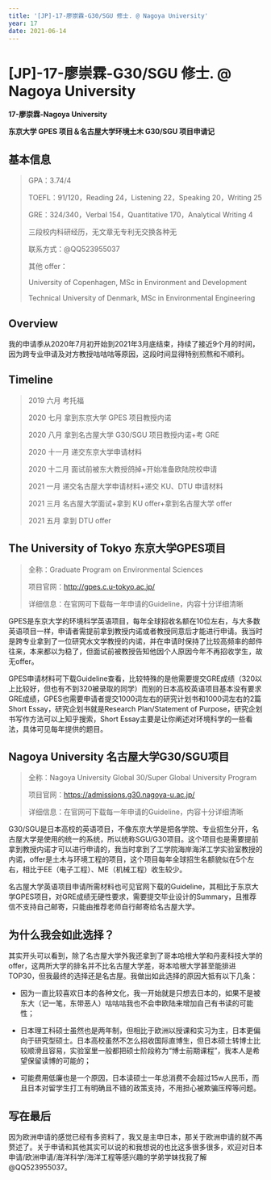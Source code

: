 ```yaml
---
title: '[JP]-17-廖崇霖-G30/SGU 修士. @ Nagoya University'
year: 17
date: 2021-06-14
---
```


# [JP]-17-廖崇霖-G30/SGU 修士. @ Nagoya University

**17-廖崇霖-Nagoya University**

**东京大学 GPES 项目＆名古屋大学环境土木 G30/SGU 项目申请记**

## 基本信息

> GPA：3.74/4
>
> TOEFL：91/120，Reading 24，Listening 22，Speaking 20，Writing 25
>
> GRE：324/340，Verbal 154，Quantitative 170，Analytical Writing 4
>
> 三段校内科研经历，无文章无专利无交换各种无
>
> 联系方式：@QQ523955037
>
> 其他 offer：
>
> University of Copenhagen, MSc in Environment and Development
>
> Technical University of Denmark, MSc in Environmental Engineering



## Overview

​	我的申请季从2020年7月初开始到2021年3月底结束，持续了接近9个月的时间，因为跨专业申请及对方教授咕咕咕等原因，这段时间显得特别煎熬和不顺利。



## Timeline

> 2019 六月 考托福
>
> 2020 七月 拿到东京大学 GPES 项目教授内诺
>
> 2020 八月 拿到名古屋大学 G30/SGU 项目教授内诺+考 GRE
>
> 2020 十一月 递交东京大学申请材料
>
> 2020 十二月 面试前被东大教授鸽掉+开始准备欧陆院校申请
>
> 2021 一月 递交名古屋大学申请材料+递交 KU、DTU 申请材料
>
> 2021 三月 名古屋大学面试+拿到 KU offer+拿到名古屋大学 offer
>
> 2021 五月 拿到 DTU offer



## The University of Tokyo 东京大学GPES项目

> 全称：Graduate Program on Environmental Sciences
>
> 项目官网：http://gpes.c.u-tokyo.ac.jp/
>
> 详细信息：在官网可下载每一年申请的Guideline，内容十分详细清晰

​	GPES是东京大学的环境科学英语项目，每年全球招收名额在10位左右，与大多数英语项目一样，申请者需提前拿到教授内诺或者教授同意后才能进行申请。我当时是跨专业拿到了一位研究水文学教授的内诺，并在申请时保持了比较高频率的邮件往来，本来都以为稳了，但面试前被教授告知他因个人原因今年不再招收学生，故无offer。

​	GPES申请材料可下载Guideline查看，比较特殊的是他需要提交GRE成绩（320以上比较好，但也有不到320被录取的同学）而别的日本高校英语项目基本没有要求GRE成绩，GPES也需要申请者提交1000词左右的研究计划书和1000词左右的2篇Short Essay，研究企划书就是Research Plan/Statement of Purpose，研究企划书写作方法可以上知乎搜索，Short Essay主要是让你阐述对环境科学的一些看法，具体可见每年提供的题目。



## Nagoya University 名古屋大学G30/SGU项目

> 全称：Nagoya University Global 30/Super Global University Program
>
> 项目官网：https://admissions.g30.nagoya-u.ac.jp/
>
> 详细信息：在官网可下载每一年申请的Guideline，内容十分详细清晰

​	G30/SGU是日本高校的英语项目，不像东京大学是把各学院、专业招生分开，名古屋大学是使用的统一的系统，所以统称SGU/G30项目。这个项目也是需要提前拿到教授内诺才可以进行申请的，我当时拿到了工学院海岸海洋工学实验室教授的内诺，offer是土木与环境工程的项目，这个项目每年全球招生名额貌似在5个左右，相比于EE（电子工程）、ME（机械工程）收生较少。

​	名古屋大学英语项目申请所需材料也可见官网下载的Guideline，其相比于东京大学GPES项目，对GRE成绩无硬性要求，需要提交毕业设计的Summary，且推荐信不支持自己邮寄，只能由推荐老师自行邮寄给名古屋大学。



## 为什么我会如此选择？

​	其实开头可以看到，除了名古屋大学外我还拿到了哥本哈根大学和丹麦科技大学的offer，这两所大学的排名并不比名古屋大学差，哥本哈根大学甚至能排进TOP30，但我最终的选择还是名古屋。我做出如此选择的原因大抵有以下几条：

- 因为一直比较喜欢日本的各种文化，我一开始就是只想去日本的，如果不是被东大（记一笔，东带恶人）咕咕咕我也不会申欧陆来增加自己有书读的可能性；

- 日本理工科硕士虽然也是两年制，但相比于欧洲以授课和实习为主，日本更偏向于研究型硕士。日本高校虽然不怎么招收国际直博生，但日本硕士转博士比较顺滑且容易，实验室里一般都把硕士阶段称为“博士前期课程”，我本人是希望保留读博的可能的；

- 可能费用低廉也是一个原因，日本读硕士一年总消费不会超过15w人民币，而且日本对留学生打工有明确且不错的政策支持，不用担心被欺骗压榨等问题。



## 写在最后

​	因为欧洲申请的感觉已经有多资料了，我又是主申日本，那关于欧洲申请的就不再赘述了。关于申请和其他其实可以说的和我想说的也比这多很多很多，欢迎对日本申请/欧洲申请/海洋科学/海洋工程等感兴趣的学弟学妹找我了解@QQ523955037。


